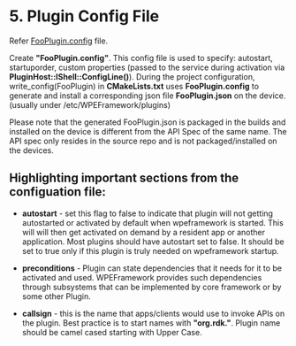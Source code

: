 # 5. Plugin Config File

Refer [FooPlugin.config](./FooPlugin/FooPlugin.config) file.

Create **"FooPlugin.config"**. This config file is used to specify: autostart, startuporder, custom properties (passed to the service during activation via **PluginHost::IShell::ConfigLine()**). During the project configuration, write_config(FooPlugin) in **CMakeLists.txt** uses **FooPlugin.config** to generate and install a corresponding json file **FooPlugin.json** on the device. (usually under /etc/WPEFramework/plugins)

Please note that the generated FooPlugin.json is packaged in the builds and installed on the device is different from the API Spec of the same name. The API spec only resides in the source repo and is not packaged/installed on the devices.

## Highlighting important sections from the configuation file:

- **autostart** - set this flag to false to indicate that plugin will not getting autostarted or activated by default when wpeframework is started. This will will then get activated on demand by a resident app or another application. Most plugins should have autostart set to false. It should be set to true only if this plugin is truly needed on wpeframework startup.

- **preconditions** - Plugin can state dependencies that it needs for it to be activated and used. WPEFramework provides such dependencies through subsystems that can be implemented by core framework or by some other Plugin.

- **callsign** - this is the name that apps/clients would use to invoke APIs on the plugin. Best practice is to start names with **"org.rdk.<PluginName>"**. Plugin name should be camel cased starting with Upper Case.


